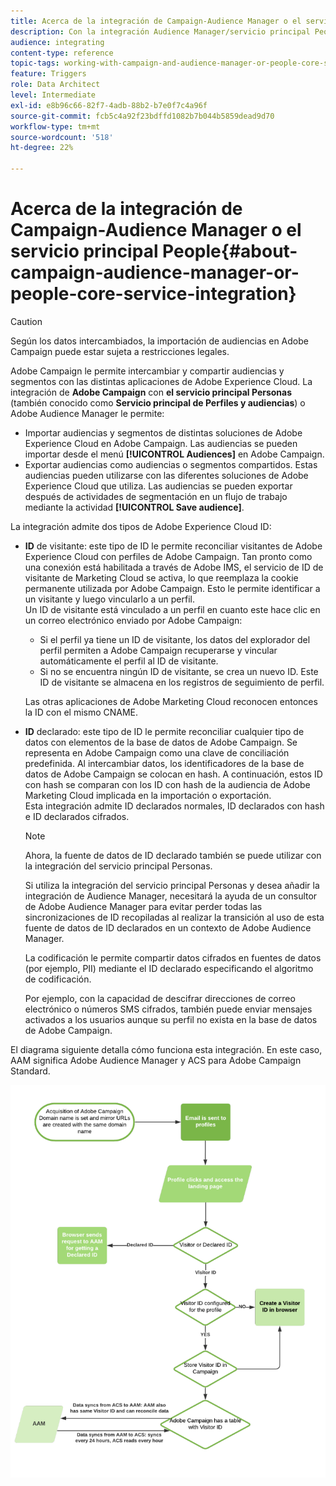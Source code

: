 ```yaml
---
title: Acerca de la integración de Campaign-Audience Manager o el servicio principal People
description: Con la integración Audience Manager/servicio principal People, puede compartir audiencias o segmentos dentro de las distintas soluciones de Adobe Experience Cloud.
audience: integrating
content-type: reference
topic-tags: working-with-campaign-and-audience-manager-or-people-core-service
feature: Triggers
role: Data Architect
level: Intermediate
exl-id: e8b96c66-82f7-4adb-88b2-b7e0f7c4a96f
source-git-commit: fcb5c4a92f23bdffd1082b7b044b5859dead9d70
workflow-type: tm+mt
source-wordcount: '518'
ht-degree: 22%

---
```


# Acerca de la integración de Campaign-Audience Manager o el servicio principal People{#about-campaign-audience-manager-or-people-core-service-integration}

>[!CAUTION]
>
>Según los datos intercambiados, la importación de audiencias en Adobe Campaign puede estar sujeta a restricciones legales.

Adobe Campaign le permite intercambiar y compartir audiencias y segmentos con las distintas aplicaciones de Adobe Experience Cloud. La integración de **Adobe Campaign** con **el servicio principal Personas** (también conocido como **Servicio principal de Perfiles y audiencias**) o Adobe Audience Manager le permite:

* Importar audiencias y segmentos de distintas soluciones de Adobe Experience Cloud en Adobe Campaign. Las audiencias se pueden importar desde el menú **[!UICONTROL Audiences]** en Adobe Campaign.
* Exportar audiencias como audiencias o segmentos compartidos. Estas audiencias pueden utilizarse con las diferentes soluciones de Adobe Experience Cloud que utiliza. Las audiencias se pueden exportar después de actividades de segmentación en un flujo de trabajo mediante la actividad **[!UICONTROL Save audience]**.

La integración admite dos tipos de Adobe Experience Cloud ID:

* **ID** de visitante: este tipo de ID le permite reconciliar visitantes de Adobe Experience Cloud con perfiles de Adobe Campaign. Tan pronto como una conexión está habilitada a través de Adobe IMS, el servicio de ID de visitante de Marketing Cloud se activa, lo que reemplaza la cookie permanente utilizada por Adobe Campaign. Esto le permite identificar a un visitante y luego vincularlo a un perfil.
   <br>Un ID de visitante está vinculado a un perfil en cuanto este hace clic en un correo electrónico enviado por Adobe Campaign:
   * Si el perfil ya tiene un ID de visitante, los datos del explorador del perfil permiten a Adobe Campaign recuperarse y vincular automáticamente el perfil al ID de visitante.
   * Si no se encuentra ningún ID de visitante, se crea un nuevo ID. Este ID de visitante se almacena en los registros de seguimiento de perfil.

   Las otras aplicaciones de Adobe Marketing Cloud reconocen entonces la ID con el mismo CNAME.

* **ID** declarado: este tipo de ID le permite reconciliar cualquier tipo de datos con elementos de la base de datos de Adobe Campaign. Se representa en Adobe Campaign como una clave de conciliación predefinida. Al intercambiar datos, los identificadores de la base de datos de Adobe Campaign se colocan en hash. A continuación, estos ID con hash se comparan con los ID con hash de la audiencia de Adobe Marketing Cloud implicada en la importación o exportación.
   <br>Esta integración admite ID declarados normales, ID declarados con hash e ID declarados cifrados.

   >[!NOTE]
   >
   >Ahora, la fuente de datos de ID declarado también se puede utilizar con la integración del servicio principal Personas.
   >
   >Si utiliza la integración del servicio principal Personas y desea añadir la integración de Audience Manager, necesitará la ayuda de un consultor de Adobe Audience Manager para evitar perder todas las sincronizaciones de ID recopiladas al realizar la transición al uso de esta fuente de datos de ID declarados en un contexto de Adobe Audience Manager.


   La codificación le permite compartir datos cifrados en fuentes de datos (por ejemplo, PII) mediante el ID declarado especificando el algoritmo de codificación.

   Por ejemplo, con la capacidad de descifrar direcciones de correo electrónico o números SMS cifrados, también puede enviar mensajes activados a los usuarios aunque su perfil no exista en la base de datos de Adobe Campaign.

El diagrama siguiente detalla cómo funciona esta integración. En este caso, AAM significa Adobe Audience Manager y ACS para Adobe Campaign Standard.

![](assets/aam_diagram.png)
